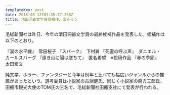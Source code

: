 ```yaml
---
templateKey: post
date: 2018-08-12T09:35:17.268Z
title: 清田洞爺文学賞候補作、出そろう
---
```

毛総新聞社は昨日、今年の清田洞爺文学賞の最終候補作品を発表した。候補作は以下のとおり。

『涙の水平線』　常田桜子
『スパーク』　下村翼
『死霊の呼ぶ声』　ダニエル・カールスバーグ
『遠き山に陽は墜ちて』　匿名希望　※投稿作品
『赤の季節』　太田宏文

純文学、ホラー、ファンタジーと今年は例年と比べても幅広いジャンルからの推薦があったという。選考委員は小説家の古淵健氏、同じく小説家の南方三郎氏、田瓶市観光大使のTOM氏の三名で、毛総新聞社田瓶支社にて発表が行われる。